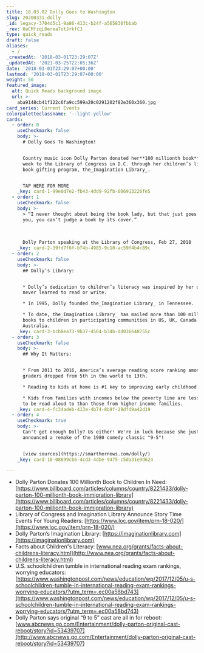 ```yaml
---
title: 18.03.02 Dolly Goes to Washington
slug: 20200331-dolly
_id: legacy-3704d5c1-9a86-413c-b24f-a565830fbbab
_rev: 0aCMfzqL0erea7otJrkfCJ
type: quick_reads
draft: false
aliases:
  - /
_createdAt: '2018-03-01T23:29:07Z'
_updatedAt: '2021-03-25T22:05:36Z'
date: '2018-03-01T23:29:07+00:00'
lastmod: '2018-03-01T23:29:07+00:00'
weight: 50
featured_image:
  alt: Quick Reads background image
  url: >-
    aba9148cb41f122c6fa9cc599a20c0291202f82e360x360.jpg
card_series: Current Events
colorpaletteclassname: '--light-yellow'
cards:
  - order: 0
    useCheckmark: false
    body: >-
      # Dolly Goes To Washington!


      Country music icon Dolly Parton donated her**100 millionth book** this
      week to the Library of Congress in D.C. through her children’s literacy &
      book gifting program, the_Imagination Library_.


      TAP HERE FOR MORE
    _key: card-1-99e0d7e2-fb43-4dd9-92fb-006913226fe5
  - order: 1
    useCheckmark: false
    body: >-
      > “I never thought about being the book lady, but that just goes to show
      you, you can’t judge a book by its cover.”  
        
        
        
      Dolly Parton speaking at the Library of Congress, Feb 27, 2018
    _key: card-2-39fd7f6f-b74b-4985-9c10-ac59f4b4c89c
  - order: 2
    useCheckmark: false
    body: >-
      ## Dolly’s Library:


      * Dolly’s dedication to children’s literacy was inspired by her dad, who
      never learned to read or write.

      * In 1995, Dolly founded the_Imagination Library_ in Tennessee.

      * To date, the_Imagination Library_ has mailed more than 100 million free
      books to children in participating communities in US, UK, Canada &
      Australia.
    _key: card-3-bcb8ea73-9b37-4564-b34b-dd036648755c
  - order: 3
    useCheckmark: false
    body: >-
      ## Why It Matters:


      * From 2011 to 2016, America’s average reading score ranking among 4th
      graders dropped from 5th in the world to 13th.

      * Reading to kids at home is #1 key to improving early childhood literacy.

      * Kids from families with incomes below the poverty line are less likely
      to be read aloud to than those from higher income families.
    _key: card-4-fc34adeb-413e-4b74-8b9f-29dfd9a42d19
  - order: 4
    useCheckmark: true
    body: >-
      Can't get enough Dolly? Us either! We're in luck because she just
      announced a remake of the 1980 comedy classic "9-5"!


      [view sources](https://smarthernews.com/dolly/)
    _key: card-10-08699cb6-4cd3-4dbe-9475-c5da31e9d624

---
```

* Dolly Parton Donates 100 Millionth Book to Children In Need: [https://www.billboard.com/articles/columns/country/8221433/dolly-parton-100-millionth-book-immigration-library](https://www.billboard.com/articles/columns/country/8221433/dolly-parton-100-millionth-book-immigration-library)
* Library of Congress and Imagination Library Announce Story Time Events For Young Readers: [https://www.loc.gov/item/prn-18-020/](https://www.loc.gov/item/prn-18-020/)
* Dolly Parton’s Imagination Library: [https://imaginationlibrary.com](https://imaginationlibrary.com)
* Facts about Children”s Literacy: [www.nea.org/grants/facts-about-childrens-literacy.html](http://www.nea.org/grants/facts-about-childrens-literacy.html)
* U.S. schoolchildren tumble in international reading exam rankings, worrying educators: [https://www.washingtonpost.com/news/education/wp/2017/12/05/u-s-schoolchildren-tumble-in-international-reading-exam-rankings-worrying-educators/?utm_term=.ec00a58bd743](https://www.washingtonpost.com/news/education/wp/2017/12/05/u-s-schoolchildren-tumble-in-international-reading-exam-rankings-worrying-educators/?utm_term=.ec00a58bd743)
* Dolly Parton says original “9 to 5” cast are all in for reboot: [www.abcnews.go.com/Entertainment/dolly-parton-original-cast-reboot/story?id=53439707](http://www.abcnews.go.com/Entertainment/dolly-parton-original-cast-reboot/story?id=53439707)